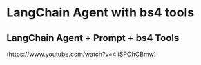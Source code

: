 # LangChain Agent with bs4 tools

## LangChain Agent + Prompt + bs4 Tools

(https://www.youtube.com/watch?v=4iiSPOhCBmw)
